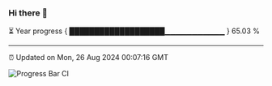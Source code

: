 ### Hi there 👋

⏳ Year progress { ███████████████████▁▁▁▁▁▁▁▁▁▁▁ } 65.03 %

---

⏰ Updated on Mon, 26 Aug 2024 00:07:16 GMT

![Progress Bar CI](https://github.com/EinsPommes/EinsPommes/blob/main/.github/workflows/main.yml)
